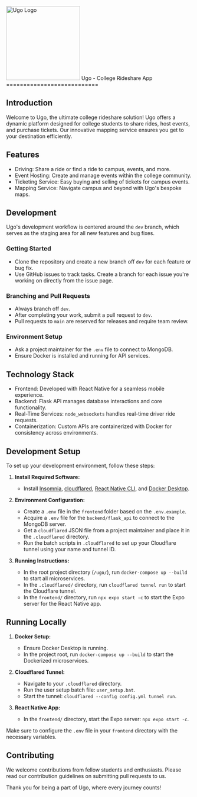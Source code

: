 <img src="https://github.com/smirki/Ugo/blob/dev/frontend/assets/ugoicon.png" alt="Ugo Logo" width="200"/> 
Ugo - College Rideshare App
===========================

Introduction
------------

Welcome to Ugo, the ultimate college rideshare solution! Ugo offers a dynamic platform designed for college students to share rides, host events, and purchase tickets. Our innovative mapping service ensures you get to your destination efficiently.

Features
--------

-   Driving: Share a ride or find a ride to campus, events, and more.
-   Event Hosting: Create and manage events within the college community.
-   Ticketing Service: Easy buying and selling of tickets for campus events.
-   Mapping Service: Navigate campus and beyond with Ugo's bespoke maps.

Development
-----------

Ugo's development workflow is centered around the `dev` branch, which serves as the staging area for all new features and bug fixes.

### Getting Started

-   Clone the repository and create a new branch off `dev` for each feature or bug fix.
-   Use GitHub issues to track tasks. Create a branch for each issue you're working on directly from the issue page.

### Branching and Pull Requests

-   Always branch off `dev`.
-   After completing your work, submit a pull request to `dev`.
-   Pull requests to `main` are reserved for releases and require team review.

### Environment Setup

-   Ask a project maintainer for the `.env` file to connect to MongoDB.
-   Ensure Docker is installed and running for API services.

Technology Stack
----------------

-   Frontend: Developed with React Native for a seamless mobile experience.
-   Backend: Flask API manages database interactions and core functionality.
-   Real-Time Services: `node_websockets` handles real-time driver ride requests.
-   Containerization: Custom APIs are containerized with Docker for consistency across environments.

## Development Setup
To set up your development environment, follow these steps:

1. **Install Required Software:**
   - Install [Insomnia](https://insomnia.rest/download), [cloudflared](https://developers.cloudflare.com/cloudflare-one/connections/connect-apps/install-and-setup/installation), [React Native CLI](https://reactnative.dev/docs/environment-setup), and [Docker Desktop](https://www.docker.com/products/docker-desktop).

2. **Environment Configuration:**
   - Create a `.env` file in the `frontend` folder based on the `.env.example`.
   - Acquire a `.env` file for the `backend/flask_api` to connect to the MongoDB server.
   - Get a `cloudflared` JSON file from a project maintainer and place it in the `.cloudflared` directory.
   - Run the batch scripts in `.cloudflared` to set up your Cloudflare tunnel using your name and tunnel ID.

3. **Running Instructions:**
   - In the root project directory (`/ugo/`), run `docker-compose up --build` to start all microservices.
   - In the `.cloudflared/` directory, run `cloudflared tunnel run` to start the Cloudflare tunnel.
   - In the `frontend/` directory, run `npx expo start -c` to start the Expo server for the React Native app.

## Running Locally

1. **Docker Setup:**
   - Ensure Docker Desktop is running.
   - In the project root, run `docker-compose up --build` to start the Dockerized microservices.

2. **Cloudflared Tunnel:**
   - Navigate to your `.cloudflared` directory.
   - Run the user setup batch file: `user_setup.bat`.
   - Start the tunnel: `cloudflared --config config.yml tunnel run`.

3. **React Native App:**
   - In the `frontend/` directory, start the Expo server: `npx expo start -c`.

Make sure to configure the `.env` file in your `frontend` directory with the necessary variables.


Contributing
------------

We welcome contributions from fellow students and enthusiasts. Please read our contribution guidelines on submitting pull requests to us.

Thank you for being a part of Ugo, where every journey counts!
